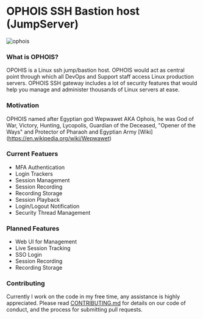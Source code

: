 # OPHOIS SSH Bastion host (JumpServer)
![ophois](https://i.imgur.com/o6Kk4lz.jpg)

### What is OPHOIS?
OPOHIS is a Linux ssh jump/bastion host. OPHOIS would act as central point through which all DevOps and Support staff access Linux production servers. OPHOIS SSH gateway includes a lot of security features that would help you manage and administer thousands of Linux servers at ease.


### Motivation
OPHOIS named after Egyptian god Wepwawet AKA Ophois, he was God of War, Victory, Hunting, Lycopolis, Guardian of the Deceased, "Opener of the Ways" and Protector of Pharaoh and Egyptian Army [Wiki] (https://en.wikipedia.org/wiki/Wepwawet)


### Current Featuers

* MFA Authentication 
* Login Trackers
* Session Management
* Session Recording
* Recording Storage
* Session Playback
* Login/Logout Notification
* Security Thread Management

### Planned Features

* Web UI for Management
* Live Session Tracking
* SSO Login
* Session Recording
* Recording Storage


### Contributing
Currently I work on the code in my free time, any assistance is highly appreciated. Please read [CONTRIBUTING.md](CONTRIBUTING.md) for details on our code of conduct, and the process for submitting pull requests.
